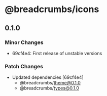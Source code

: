# @breadcrumbs/icons

## 0.1.0

### Minor Changes

- 69cf4e4: First release of unstable versions

### Patch Changes

- Updated dependencies [69cf4e4]
  - @breadcrumbs/theme@0.1.0
  - @breadcrumbs/types@0.1.0
